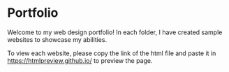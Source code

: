 # Portfolio
Welcome to my web design portfolio!
In each folder, I have created sample websites to showcase my abilities.

To view each website, please copy the link of the html file and paste it in https://htmlpreview.github.io/ to preview the page.
